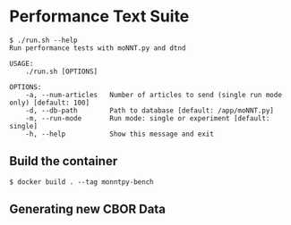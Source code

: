 # Performance Text Suite


```shell
$ ./run.sh --help                              
Run performance tests with moNNT.py and dtnd

USAGE:
    ./run.sh [OPTIONS]

OPTIONS:
    -a, --num-articles   Number of articles to send (single run mode only) [default: 100]
    -d, --db-path        Path to database [default: /app/moNNT.py]
    -m, --run-mode       Run mode: single or experiment [default: single]
    -h, --help           Show this message and exit

```



## Build the container

```shell
$ docker build . --tag monntpy-bench
```

## Generating new CBOR Data